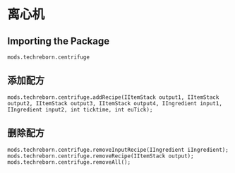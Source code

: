 # 离心机

## Importing the Package
`mods.techreborn.centrifuge`

## 添加配方
```zenscript
mods.techreborn.centrifuge.addRecipe(IItemStack output1, IItemStack output2, IItemStack output3, IItemStack output4, IIngredient input1, IIngredient input2, int ticktime, int euTick);
```

## 删除配方
```zenscript
mods.techreborn.centrifuge.removeInputRecipe(IIngredient iIngredient);
mods.techreborn.centrifuge.removeRecipe(IItemStack output);
mods.techreborn.centrifuge.removeAll();
```